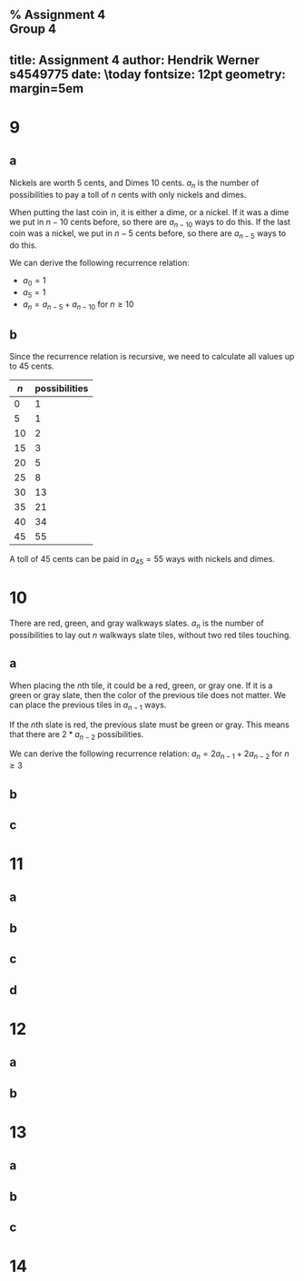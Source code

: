 % Assignment 4\
	Group 4
---
title: Assignment 4
author: Hendrik Werner s4549775
date: \today
fontsize: 12pt
geometry: margin=5em
---

# 9
## a
Nickels are worth 5 cents, and Dimes 10 cents. $a_n$ is the number of possibilities to pay a toll of $n$ cents with only nickels and dimes.

When putting the last coin in, it is either a dime, or a nickel. If it was a dime we put in $n - 10$ cents before, so there are $a_{n - 10}$ ways to do this. If the last coin was a nickel, we put in $n - 5$ cents before, so there are $a_{n - 5}$ ways to do this.

We can derive the following recurrence relation:

* $a_0 = 1$
* $a_5 = 1$
* $a_n = a_{n - 5} + a_{n - 10}$ for $n \geq 10$

## b
Since the recurrence relation is recursive, we need to calculate all values up to 45 cents.

$n$|possibilities
---|-------------
0|1
5|1
10|2
15|3
20|5
25|8
30|13
35|21
40|34
45|55

A toll of 45 cents can be paid in $a_{45} = 55$ ways with nickels and dimes.

# 10
There are red, green, and gray walkways slates. $a_n$ is the number of possibilities to lay out $n$ walkways slate tiles, without two red tiles touching.

## a
When placing the $n$th tile, it could be a red, green, or gray one. If it is a green or gray slate, then the color of the previous tile does not matter. We can place the previous tiles in $a_{n - 1}$ ways.

If the $n$th slate is red, the previous slate must be green or gray. This means that there are $2 * a_{n - 2}$ possibilities.

We can derive the following recurrence relation:
$a_n = 2 a_{n - 1} + 2 a_{n - 2}$ for $n \geq 3$

## b
## c

# 11
## a
## b
## c
## d

# 12
## a
## b

# 13
## a
## b
## c

# 14
